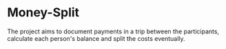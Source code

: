 # Money-Split
The project aims to document payments in a trip between the participants, calculate each person's balance and split the costs eventually. 
